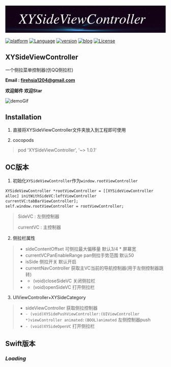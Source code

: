 ![XYSideViewController](icon.png)

[![platform](http://img.shields.io/badge/platform-iOS-orange.svg?style=flat
)](https://developer.apple.com/iphone/index.action)
[![Language](http://img.shields.io/badge/language-ObjC&Swift-brightgreen.svg?style=flat)](https://developer.apple.com)
[![version](http://img.shields.io/badge/version-1.0.1-00FFFF.svg?style=flat)]()
[![blog](http://img.shields.io/badge/blog-firehsia-FF00FF.svg?style=flat)](http://firehsia.com)
[![License](http://img.shields.io/badge/license-MIT-ff69b4.svg?style=flat)](http://mit-license.org)

## XYSideViewController
一个侧拉菜单控制器(仿QQ侧拉栏)

**Email : firehsia1204@gmail.com**

**欢迎邮件 欢迎Star** 

![demoGif](demoGif.gif)

## Installation

1. 直接将XYSideViewController文件夹放入到工程即可使用

2. cocopods
 
 > pod 'XYSideViewController', '~> 1.0.1'
 
 
## OC版本

1. 初始化```XYSideViewController```作为```window.rootViewController```
 
```
XYSideViewController *rootViewController = [[XYSideViewController alloc] initWithSideVC:leftViewController currentVC:tabBarViewController];
self.window.rootViewController = rootViewController;
```

> SideVC :  左侧控制器
>  
> currentVC : 主控制器
 
2. 侧拉栏属性
 
  > - sideContentOffset 可侧拉最大偏移量 默认3/4 * 屏幕宽
  > - currentVCPanEnableRange pan侧拉手势范围  默认50
  > - isSide 侧拉开关 默认开启
  > - currentNavController 获取主VC当前的导航控制器(用于左侧控制器跳转)
  > - - (void)closeSideVC 关闭侧拉栏
  > - - (void)openSideVC 打开侧拉栏
  
3. UIViewController+XYSideCategory
  > - sideViewController 获取侧拉控制器
  > - ```- (void)XYSidePushViewController:(UIViewController *)viewController animated:(BOOL)animated``` 
  左侧控制器push
  > - ```- (void)XYSideOpenVC``` 打开侧拉栏
  
  
## Swift版本

### ***Loading***
